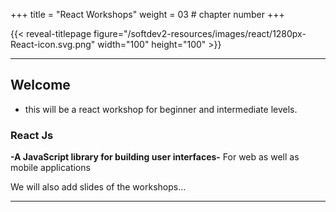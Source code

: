 +++
title = "React Workshops"
weight = 03 # chapter number
+++

{{< reveal-titlepage figure="/softdev2-resources/images/react/1280px-React-icon.svg.png" width="100" height="100" >}}
  
---

## Welcome

- this will be a react workshop for beginner and intermediate levels.


### React Js 
**-A JavaScript library for building user interfaces-**
For web as well as mobile applications


We will also add slides of the workshops...



---
